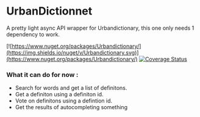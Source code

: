 # UrbanDictionnet
A pretty light async API wrapper for Urbandictionary, this one only needs 1 dependency to work.

[![https://www.nuget.org/packages/Urbandictionary/](https://img.shields.io/nuget/v/Urbandictionary.svg)](https://www.nuget.org/packages/Urbandictionary/) [![Coverage Status](https://coveralls.io/repos/github/jeuxjeux20/UrbanDictionnet/badge.svg)](https://coveralls.io/github/jeuxjeux20/UrbanDictionnet)
### What it can do for now : 

* Search for words and get a list of definitons.
* Get a definiton using a definiton id.
* Vote on definitons using a defintion id.
* Get the results of autocompleting something
